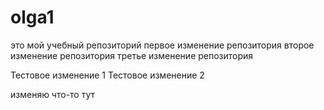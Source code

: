 # olga1
это мой учебный репозиторий
первое изменение репозитория
второе изменение репозитория
третье изменение репозитория

Тестовое изменение 1
Тестовое изменение 2

изменяю что-то тут
